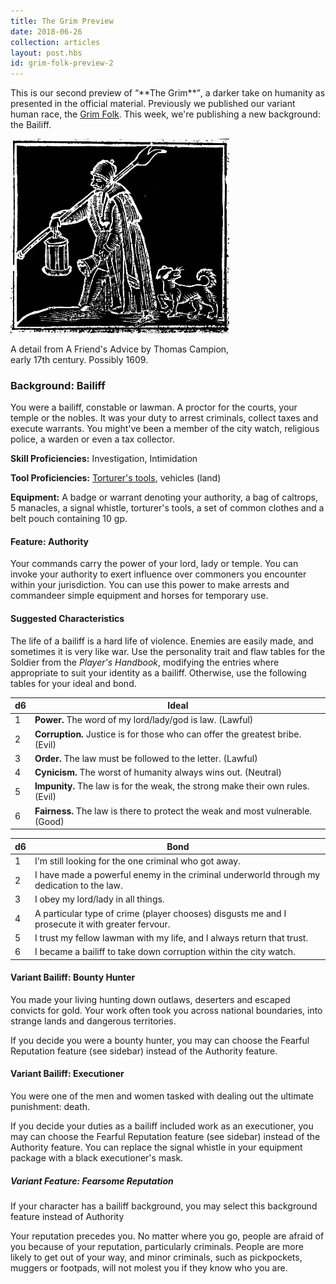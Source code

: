 ```yaml
---
title: The Grim Preview
date: 2018-06-26
collection: articles
layout: post.hbs
id: grim-folk-preview-2
---
```

<p>This is our second preview of <q>**The Grim**</q>, a darker take on humanity as presented in the official material. Previously we published our variant human race, the <a href="grim-folk.html">Grim Folk</a>. This week, we're publishing a new background: the Bailiff.</p>

<div class="illustration" style="max-width: 350px;">
  <img src="images/bailiff.jpg">
  <p class="caption">A detail from A Friend's Advice by Thomas Campion, early 17th century. Possibly 1609. </p>
</div>

<h3 id="bailiff">Background: Bailiff</h3>

<p>You were a bailiff, constable or lawman. A proctor for the courts, your temple or the nobles. It was your duty to arrest criminals, collect taxes and execute warrants. You might've been a member of the city watch, religious police, a warden or even a tax collector.</p>

<p><strong>Skill Proficiencies:</strong> Investigation, Intimidation</p>

<p><strong>Tool Proficiencies:</strong> <a href="torture.html">Torturer's tools</a>, vehicles (land)</p>

<p><strong>Equipment:</strong> A badge or warrant denoting your authority, a bag of caltrops, 5 manacles, a signal whistle, torturer's tools, a set of common clothes and a belt pouch containing 10 gp.</p>

<h4 id="bailiff-authority">Feature: Authority</h4>

<p>Your commands carry the power of your lord, lady or temple. You can invoke your authority to exert influence over commoners you encounter within your jurisdiction. You can use this power to make arrests and commandeer simple equipment and horses for temporary use.</p>

<h4>Suggested Characteristics</h4>

<p>The life of a bailiff is a hard life of violence. Enemies are easily made, and sometimes it is very like war. Use the personality trait and flaw tables for the Soldier from the <em>Player's Handbook</em>, modifying the entries where appropriate to suit your identity as a bailiff. Otherwise, use the following tables for your ideal and bond.</p>

<table>
  <thead>
    <tr>
      <th class="number">d6</th>
      <th>Ideal</th>
    </tr>
  </thead>
  <tbody>
    <tr>
      <td class="number">1</td>
      <td><strong>Power.</strong> The word of my lord/lady/god is law. (Lawful)</td>
    </tr>
    <tr>
      <td class="number">2</td>
      <td><strong>Corruption.</strong> Justice is for those who can offer the greatest bribe. (Evil)</td>
    </tr>
    <tr>
      <td class="number">3</td>
      <td><strong>Order.</strong> The law must be followed to the letter. (Lawful)</td>
    </tr>
      <td class="number">4</td>
      <td><strong>Cynicism.</strong> The worst of humanity always wins out. (Neutral)</td>
    </tr>
    <tr>
      <td class="number">5</td>
      <td><strong>Impunity.</strong> The law is for the weak, the strong make their own rules. (Evil)</td>
    </tr>
    <tr>
      <td class="number">6</td>
      <td><strong>Fairness.</strong> The law is there to protect the weak and most vulnerable. (Good)</td>
    </tr>
  </tbody>
</table>

<table>
  <thead>
    <tr>
      <th class="number">d6</th>
      <th>Bond</th>
    </tr>
  </thead>
  <tbody>
    <tr>
      <td class="number">1</td>
      <td>I'm still looking for the one criminal who got away.</td>
    </tr>
    <tr>
      <td class="number">2</td>
      <td>I have made a powerful enemy in the criminal underworld through my dedication to the law.</td>
    </tr>
    <tr>
      <td class="number">3</td>
      <td>I obey my lord/lady in all things.</td>
    </tr>
    <tr>
      <td class="number">4</td>
      <td>A particular type of crime (player chooses) disgusts me and I prosecute it with greater fervour.</td>
    </tr>
    <tr>
      <td class="number">5</td>
      <td>I trust my fellow lawman with my life, and I always return that trust.</td>
    </tr>
    <tr>
      <td class="number">6</td>
      <td>I became a bailiff to take down corruption within the city watch.</td>
    </tr>
  </tbody>
</table>

<h4 id="bounty-hunter">Variant Bailiff: Bounty Hunter</h4>

<p>You made your living hunting down outlaws, deserters and escaped convicts for gold. Your work often took you across national boundaries, into strange lands and dangerous territories.</p>

<p>If you decide you were a bounty hunter, you may can choose the Fearful Reputation feature (see sidebar) instead of the Authority feature.</p>

<h4 id="executioner">Variant Bailiff: Executioner</h4>

<p>You were one of the men and women tasked with dealing out the ultimate punishment: death.</p>

<p>If you decide your duties as a bailiff included work as an executioner, you may can choose the Fearful Reputation feature (see sidebar) instead of the Authority feature. You can replace the signal whistle in your equipment package with a black executioner's mask.</p>

<aside class="aside">
  <h5>Variant Feature: Fearsome Reputation</h5>

  <p>If your character has a bailiff background, you may select this background feature instead of Authority</p>

  <p>Your reputation precedes you. No matter where you go, people are afraid of you because of your reputation, particularly criminals. People are more likely to get out of your way, and minor criminals, such as pickpockets, muggers or footpads, will not molest you if they know who you are.</p>
</aside>